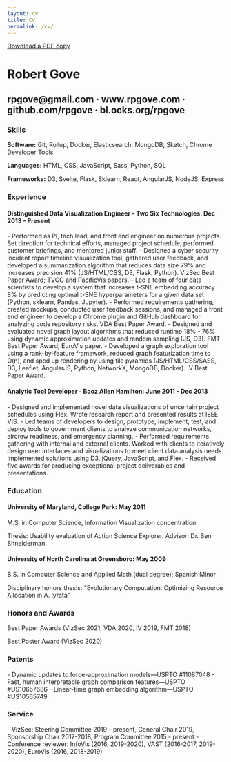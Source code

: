 ```yaml
---
layout: cv
title: CV
permalink: /cv/
---
```


<p class="pdf-download"><a href="/assets/pdf/cv.pdf">Download a PDF copy</a></p>

<h1>Robert Gove</h1>
<h2>rpgove@gmail.com &middot; www.rpgove.com &middot; github.com/rpgove &middot; bl.ocks.org/rpgove</h2>

<h3>Skills</h3>

**Software:** Git, Rollup, Docker, Elasticsearch, MongoDB, Sketch, Chrome Developer Tools

**Languages:** HTML, CSS, JavaScript, Sass, Python, SQL

**Frameworks:** D3, Svelte, Flask, Sklearn, React, AngularJS, NodeJS, Express

<h3>Experience</h3>
<h4>Distinguished Data Visualization Engineer - Two Six Technologies: <span class="subheader">Dec 2013 - Present</span></h4>
- Performed as PI, tech lead, and front end engineer on numerous projects. Set direction for technical efforts, managed project schedule, performed customer briefings, and mentored junior staff.
- Designed a cyber security incident report timeline visualization tool, gathered user feedback, and developed a summarization algorithm that reduces data size 79% and increases precision 41% (JS/HTML/CSS, D3, Flask, Python). VizSec Best Paper Award; TVCG and PacificVis papers.
- Led a team of four data scientists to develop a system that increases t-SNE embedding accuracy 8% by predicting optimal t-SNE hyperparameters for a given data set (Python, sklearn, Pandas, Jupyter).
- Performed requirements gathering, created mockups, conducted user feedback sessions, and managed a front end engineer to develop a Chrome plugin and GitHub dashboard for analyzing code repository risks. VDA Best Paper Award.
- Designed and evaluated novel graph layout algorithms that reduced runtime 18% - 76% using dynamic approximation updates and random sampling (JS, D3). FMT Best Paper Award; EuroVis paper.
- Developed a graph exploration tool using a rank-by-feature framework, reduced graph featurization time to O(n), and sped up rendering by using tile pyramids (JS/HTML/CSS/SASS, D3, Leaflet, AngularJS, Python, NetworkX, MongoDB, Docker). IV Best Paper Award.

<h4>Analytic Tool Developer - Booz Allen Hamilton: <span class="subheader">June 2011 - Dec 2013</span></h4>
- Designed and implemented novel data visualizations of uncertain project schedules using Flex.
Wrote research report and presented results at IEEE VIS.
- Led teams of developers to design, prototype, implement, test, and deploy tools to government
clients to analyze communication networks, aircrew readiness, and emergency planning.
- Performed requirements gathering with internal and external clients. Worked with clients to
iteratively design user interfaces and visualizations to meet client data analysis needs.
Implemented solutions using D3, jQuery, JavaScript, and Flex.
- Received five awards for producing exceptional project deliverables and presentations.

<h3>Education</h3>
<h4>University of Maryland, College Park: <span class="subheader">May 2011</span></h4>
<p>M.S. in Computer Science, Information Visualization concentration</p>
<p>Thesis: Usability evaluation of Action Science Explorer. Advisor: Dr. Ben Shneiderman.</p>
<h4>University of North Carolina at Greensboro: <span class="subheader">May 2009</span></h4>
<p>B.S. in Computer Science and Applied Math (dual degree); Spanish Minor</p>
<p>Disciplinary honors thesis: "Evolutionary Computation: Optimizing Resource Allocation in A. lyrata"</p>

<h3>Honors and Awards</h3>

Best Paper Awards (VizSec 2021, VDA 2020, IV 2019, FMT 2018)

Best Poster Award (VizSec 2020)

<h3>Patents</h3>
- Dynamic updates to force-approximation models—USPTO #11087048
- Fast, human interpretable graph comparison features—USPTO #US10657686
- Linear-time graph embedding algorithm—USPTO #US10565749

<h3>Service</h3>
- VizSec: Steering Committee 2019 - present, General Chair 2019, Sponsorship Chair 2017-2018, Program Committee 2015 - present
- Conference reviewer: InfoVis (2016, 2019-2020), VAST (2016-2017, 2019-2020), EuroVis (2016, 2018-2019)
